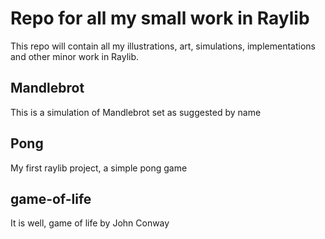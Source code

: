 # Repo for all my small work in Raylib

This repo will contain all my illustrations, art, simulations, implementations and other minor work in Raylib.

## Mandlebrot

This is a simulation of Mandlebrot set as suggested by name

## Pong 

My first raylib project, a simple pong game

## game-of-life

It is well, game of life by John Conway
